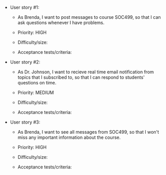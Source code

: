 * User story #1:
  - As Brenda, I want to post messages to course SOC499, so that I can ask questions whenever I have problems.

  - Priority: HIGH
  - Difficulty/size:
  - Acceptance tests/criteria:
  
* User story #2:
  - As Dr. Johnson, I want to recieve real time email notification from topics that I subscribed to, so that I can respond to students' questions on time.
  
  - Priority: MEDIUM
  - Difficulty/size:
  - Acceptance tests/criteria:

* User story #3:
  - As Brenda, I want to see all messages from SOC499, so that I won't miss any important information about the course.

  - Priority: HIGH
  - Difficulty/size:
  - Acceptance tests/criteria:
